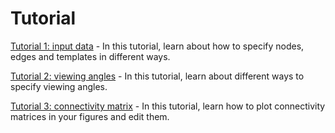 # Tutorial

[Tutorial 1: input data](./tutorial1_input/) - In this tutorial, learn about how to specify nodes, edges and templates in different ways. 

[Tutorial 2: viewing angles](./tutorial2_views/) - In this tutorial, learn about different ways to specify viewing angles.

[Tutorial 3: connectivity matrix](./tutorial3_connectivitymatrix/) - In this tutorial, learn how to plot connectivity matrices in your figures and edit them. 
